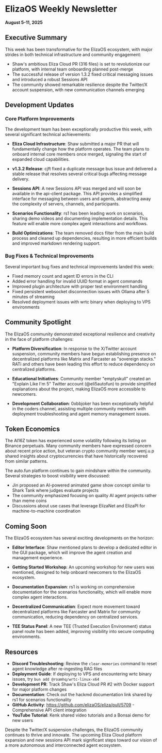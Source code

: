 # ElizaOS Weekly Newsletter
**August 5-11, 2025**

## Executive Summary

This week has been transformative for the ElizaOS ecosystem, with major strides in both technical infrastructure and community engagement:

- Shaw's ambitious Eliza Cloud PR (316 files) is set to revolutionize our platform, with internal team onboarding planned post-merge
- The successful release of version 1.3.2 fixed critical messaging issues and introduced a robust Sessions API
- The community showed remarkable resilience despite the Twitter/X account suspension, with new communication channels emerging

## Development Updates

### Core Platform Improvements
The development team has been exceptionally productive this week, with several significant technical achievements:

- **Eliza Cloud Infrastructure**: Shaw submitted a major PR that will fundamentally change how the platform operates. The team plans to onboard internal core members once merged, signaling the start of expanded cloud capabilities.

- **v1.3.2 Release**: cjft fixed a duplicate message bus issue and delivered a stable release that resolves several critical bugs affecting message delivery.

- **Sessions API**: A new Sessions API was merged and will soon be available in the api-client package. This API provides a simplified interface for messaging between users and agents, abstracting away the complexity of servers, channels, and participants.

- **Scenarios Functionality**: rs1 has been leading work on scenarios, sharing demo videos and documenting implementation details. This feature will enable more complex agent interactions and workflows.

- **Build Optimizations**: The team removed docs filter from the main build process and cleaned up dependencies, resulting in more efficient builds and improved markdown rendering support.

### Bug Fixes & Technical Improvements
Several important bug fixes and technical improvements landed this week:

- Fixed memory count and agent ID errors in the CLI
- Added error handling for invalid UUID format in agent commands
- Improved plugin architecture with proper test environment handling
- Fixed persistent websocket disconnection issues with Ollama after 5 minutes of streaming
- Resolved deployment issues with wrtc binary when deploying to VPS environments

## Community Spotlight

The ElizaOS community demonstrated exceptional resilience and creativity in the face of platform challenges:

- **Platform Diversification**: In response to the X/Twitter account suspension, community members have begun establishing presence on decentralized platforms like Matrix and Farcaster as "sovereign stacks." RATi and others have been leading this effort to reduce dependency on centralized platforms.

- **Educational Initiatives**: Community member "emptyskull" created an "Explain Like I'm 5" Twitter account (@eli5autofun) to provide simplified explanations about the project, making ElizaOS more accessible to newcomers.

- **Development Collaboration**: 0xbbjoker has been exceptionally helpful in the coders channel, assisting multiple community members with deployment troubleshooting and agent memory management issues.

## Token Economics

The AI16Z token has experienced some volatility following its listing on Binance perpetuals. Many community members have expressed concern about recent price action, but veteran crypto community member wenj.u.p shared insights about cryptocurrencies that have historically recovered from similar patterns.

The auto.fun platform continues to gain mindshare within the community. Several strategies to boost visibility were discussed:

- Jin proposed an AI-powered animated game show concept similar to Shark Tank where judges evaluate projects
- The community emphasized focusing on quality AI agent projects rather than meme coins
- Discussions about use cases that leverage ElizaNet and ElizaPI for machine-to-machine coordination

## Coming Soon

The ElizaOS ecosystem has several exciting developments on the horizon:

- **Editor Interface**: Shaw mentioned plans to develop a dedicated editor in the GUI package, which will improve the agent creation and management experience.

- **Getting Started Workshop**: An upcoming workshop for new users was mentioned, designed to help onboard newcomers to the ElizaOS ecosystem.

- **Documentation Expansion**: rs1 is working on comprehensive documentation for the scenarios functionality, which will enable more complex agent interactions.

- **Decentralized Communication**: Expect more movement toward decentralized platforms like Farcaster and Matrix for community communication, reducing dependency on centralized services.

- **TEE Status Panel**: A new TEE (Trusted Execution Environment) status panel route has been added, improving visibility into secure computing environments.

## Resources

- **Discord Troubleshooting**: Review the `clear-memories` command to reset agent knowledge after re-ingesting RAG files
- **Deployment Guide**: If deploying to VPS and encountering wrtc binary issues, try `bun add @roamhq/wrtc-linux-x64`
- **Development PR**: Track Shaw's Eliza Cloud PR #2 with Docker support for major platform changes 
- **Documentation**: Check out the hackmd documentation link shared by rs1 for scenarios functionality
- **GitHub Activity**: https://github.com/elizaOS/eliza/pull/5709 - Comprehensive API client integration
- **YouTube Tutorial**: Kenk shared video tutorials and a Bonsai demo for new users

Despite the Twitter/X suspension challenges, the ElizaOS community continues to thrive and innovate. The upcoming Eliza Cloud platform expansion and new sessions API mark significant steps toward our vision of a more autonomous and interconnected agent ecosystem.